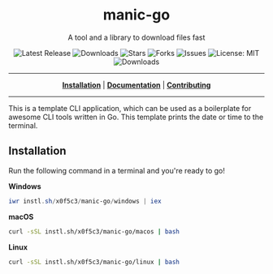 <h1 align="center">manic-go</h1>
<p align="center">A tool and a library to download files fast</p>

<p align="center">

<a style="text-decoration: none" href="https://github.com/x0f5c3/manic-go/releases">
<img src="https://img.shields.io/github/v/release/x0f5c3/manic-go?style=flat-square" alt="Latest Release">
</a>

<a style="text-decoration: none" href="https://github.com/x0f5c3/manic-go/releases">
<img src="https://img.shields.io/github/downloads/x0f5c3/manic-go/total.svg?style=flat-square" alt="Downloads">
</a>

<a style="text-decoration: none" href="https://github.com/x0f5c3/manic-go/stargazers">
<img src="https://img.shields.io/github/stars/x0f5c3/manic-go.svg?style=flat-square" alt="Stars">
</a>

<a style="text-decoration: none" href="https://github.com/x0f5c3/manic-go/fork">
<img src="https://img.shields.io/github/forks/x0f5c3/manic-go.svg?style=flat-square" alt="Forks">
</a>

<a style="text-decoration: none" href="https://github.com/x0f5c3/manic-go/issues">
<img src="https://img.shields.io/github/issues/x0f5c3/manic-go.svg?style=flat-square" alt="Issues">
</a>

<a style="text-decoration: none" href="https://opensource.org/licenses/MIT">
<img src="https://img.shields.io/badge/License-MIT-yellow.svg?style=flat-square" alt="License: MIT">
</a>

<br/>

<a style="text-decoration: none" href="https://github.com/x0f5c3/manic-go/releases">
<img src="https://img.shields.io/badge/platform-windows%20%7C%20macos%20%7C%20linux-informational?style=for-the-badge" alt="Downloads">
</a>

<br/>

</p>

----

<p align="center">
<strong><a href="https://x0f5c3.github.io/manic-go/#/installation">Installation</a></strong>
|
<strong><a href="https://x0f5c3.github.io/manic-go/#/docs">Documentation</a></strong>
|
<strong><a href="https://x0f5c3.github.io/manic-go/#/CONTRIBUTING">Contributing</a></strong>
</p>

----

This is a template CLI application, which can be used as a boilerplate for awesome CLI tools written in Go.
This template prints the date or time to the terminal.

## Installation

Run the following command in a terminal and you're ready to go!

**Windows**
```powershell
iwr instl.sh/x0f5c3/manic-go/windows | iex
```

**macOS**
```bash
curl -sSL instl.sh/x0f5c3/manic-go/macos | bash
```

**Linux**
```bash
curl -sSL instl.sh/x0f5c3/manic-go/linux | bash
```
